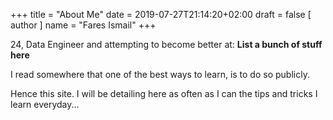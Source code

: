 +++
title = "About Me"
date = 2019-07-27T21:14:20+02:00
draft = false
[ author ]
  name = "Fares Ismail"
+++

24, Data Engineer and attempting to become better at: **List a bunch of stuff here**

I read somewhere that one of the best ways to learn, is to do so publicly.

Hence this site. I will be detailing here as often as I can the tips and tricks I learn everyday...
